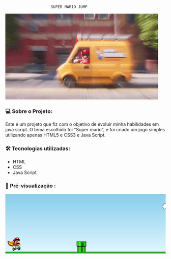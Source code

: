                         SUPER MARIO JUMP
![Alt text](image.png)
### 💻 Sobre o Projeto:

Este é um projeto que fiz com o objetivo de evoluir minha habilidades em java script. O tema escolhido foi "Super mario", e foi criado um jogo simples utilizando apenas HTML5 e CSS3 e Java Script. 
</br>
### 🛠 Tecnologias utilizadas:
<div>
    <ul>
        <li>HTML</li>
        <li>CSS</li>
        <li>Java Script</li>
    </ul>
</div>

### 🎨 Pré-visualização :
<img src="Images/mariozin.png" alt="">
